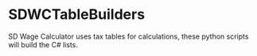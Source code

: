 # SDWCTableBuilders
SD Wage Calculator uses tax tables for calculations, these python scripts will build the C# lists.
